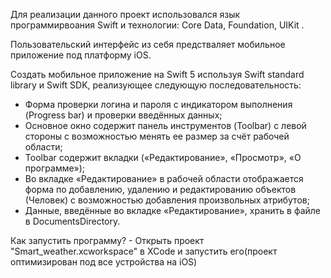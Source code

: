 Для реализации данного проект использовался язык программирвоания Swift и технологии: Core Data, Foundation, UIKit .

Пользовательский интерфейс из себя предстваляет мобильное приложение под платформу iOS.

Создать мобильное приложение на Swift 5 используя Swift standard library и Swift SDK, реализующее следующую последовательность:
  - Форма проверки логина и пароля с индикатором выполнения (Progress bar) и проверки введённых данных;
  - Основное окно содержит панель инструментов (Toolbar) c левой стороны с возможностью менять ее размер за счёт рабочей области;
  - Toolbar содержит вкладки («Редактирование», «Просмотр», «О программе»);
  - Во вкладке «Редактирование» в рабочей области отображается форма по добавлению, удалению и редактированию объектов (Человек) с возможностью добавления произвольных атрибутов;
  - Данные, введённые во вкладке «Редактирование», хранить в файле в DocumentsDirectory.

Как запустить программу? - Открыть проект "Smart_weather.xcworkspace" в XCode и запустить его(проект оптимизирован под все устройства на iOS)
